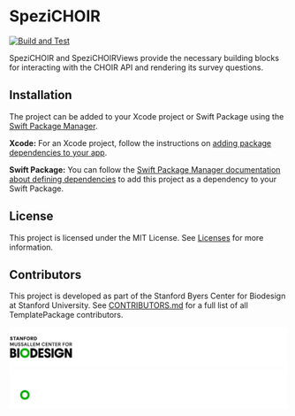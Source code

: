 <!--
                  
This source file is part of the Stanford Spezi open source project

SPDX-FileCopyrightText: 2022 Stanford University and the project authors (see CONTRIBUTORS.md)

SPDX-License-Identifier: MIT
             
-->

# SpeziCHOIR

[![Build and Test](https://github.com/StanfordSpezi/SpeziCHOIR/actions/workflows/build-and-test.yml/badge.svg)](https://github.com/StanfordSpezi/SpeziCHOIR/actions/workflows/build-and-test.yml)

SpeziCHOIR and SpeziCHOIRViews provide the necessary building blocks for interacting with the CHOIR API and rendering its survey questions.

## Installation

The project can be added to your Xcode project or Swift Package using the [Swift Package Manager](https://github.com/apple/swift-package-manager).

**Xcode:** For an Xcode project, follow the instructions on [adding package dependencies to your app](https://developer.apple.com/documentation/xcode/adding-package-dependencies-to-your-app).

**Swift Package:** You can follow the [Swift Package Manager documentation about defining dependencies](https://github.com/apple/swift-package-manager/blob/main/Documentation/Usage.md#defining-dependencies) to add this project as a dependency to your Swift Package.


## License
This project is licensed under the MIT License. See [Licenses](https://github.com/StanfordBDHG/TemplatePackage/tree/main/LICENSES) for more information.


## Contributors
This project is developed as part of the Stanford Byers Center for Biodesign at Stanford University.
See [CONTRIBUTORS.md](https://github.com/StanfordBDHG/TemplatePackage/tree/main/CONTRIBUTORS.md) for a full list of all TemplatePackage contributors.

![Stanford Byers Center for Biodesign Logo](https://raw.githubusercontent.com/StanfordBDHG/.github/main/assets/biodesign-footer-light.png#gh-light-mode-only)
![Stanford Byers Center for Biodesign Logo](https://raw.githubusercontent.com/StanfordBDHG/.github/main/assets/biodesign-footer-dark.png#gh-dark-mode-only)
